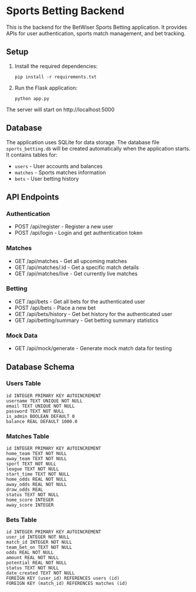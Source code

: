 
# Sports Betting Backend

This is the backend for the BetWiser Sports Betting application. It provides APIs for user authentication, sports match management, and bet tracking.

## Setup

1. Install the required dependencies:
   ```
   pip install -r requirements.txt
   ```

2. Run the Flask application:
   ```
   python app.py
   ```

The server will start on http://localhost:5000

## Database

The application uses SQLite for data storage. The database file `sports_betting.db` will be created automatically when the application starts. It contains tables for:

- `users` - User accounts and balances
- `matches` - Sports matches information
- `bets` - User betting history

## API Endpoints

### Authentication
- POST /api/register - Register a new user
- POST /api/login - Login and get authentication token

### Matches
- GET /api/matches - Get all upcoming matches
- GET /api/matches/:id - Get a specific match details
- GET /api/matches/live - Get currently live matches

### Betting
- GET /api/bets - Get all bets for the authenticated user
- POST /api/bets - Place a new bet
- GET /api/bets/history - Get bet history for the authenticated user
- GET /api/betting/summary - Get betting summary statistics

### Mock Data
- GET /api/mock/generate - Generate mock match data for testing

## Database Schema

### Users Table
```
id INTEGER PRIMARY KEY AUTOINCREMENT
username TEXT UNIQUE NOT NULL
email TEXT UNIQUE NOT NULL
password TEXT NOT NULL
is_admin BOOLEAN DEFAULT 0
balance REAL DEFAULT 1000.0
```

### Matches Table
```
id INTEGER PRIMARY KEY AUTOINCREMENT
home_team TEXT NOT NULL
away_team TEXT NOT NULL
sport TEXT NOT NULL
league TEXT NOT NULL
start_time TEXT NOT NULL
home_odds REAL NOT NULL
away_odds REAL NOT NULL
draw_odds REAL
status TEXT NOT NULL
home_score INTEGER
away_score INTEGER
```

### Bets Table
```
id INTEGER PRIMARY KEY AUTOINCREMENT
user_id INTEGER NOT NULL
match_id INTEGER NOT NULL
team_bet_on TEXT NOT NULL
odds REAL NOT NULL
amount REAL NOT NULL
potential REAL NOT NULL
status TEXT NOT NULL
date_created TEXT NOT NULL
FOREIGN KEY (user_id) REFERENCES users (id)
FOREIGN KEY (match_id) REFERENCES matches (id)
```
